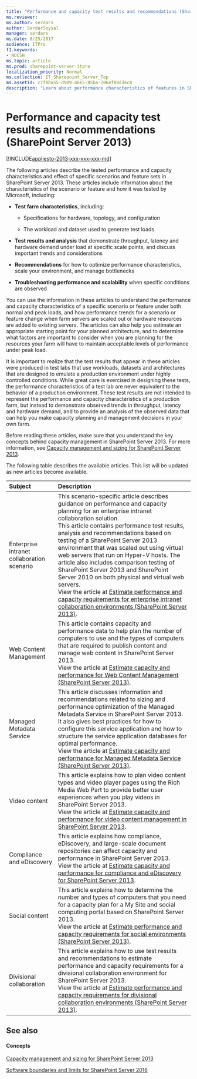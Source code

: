 ```yaml
---
title: "Performance and capacity test results and recommendations (SharePoint Server 2013)"
ms.reviewer: 
ms.author: serdars
author: SerdarSoysal
manager: serdars
ms.date: 8/25/2017
audience: ITPro
f1.keywords:
- NOCSH
ms.topic: article
ms.prod: sharepoint-server-itpro
localization_priority: Normal
ms.collection: IT_Sharepoint_Server_Top
ms.assetid: c7f0ba55-d909-4665-85ba-706ef08d3ec8
description: "Learn about performance characteristics of features in SharePoint Server 2013."
---
```


# Performance and capacity test results and recommendations (SharePoint Server 2013)

[!INCLUDE[appliesto-2013-xxx-xxx-xxx-md](../includes/appliesto-2013-xxx-xxx-xxx-md.md)]
  
The following articles describe the tested performance and capacity characteristics and effect of specific scenarios and feature sets in SharePoint Server 2013. These articles include information about the characteristics of the scenario or feature and how it was tested by Microsoft, including:
  
- **Test farm characteristics**, including:
    
  - Specifications for hardware, topology, and configuration
    
  - The workload and dataset used to generate test loads
    
- **Test results and analysis** that demonstrate throughput, latency and hardware demand under load at specific scale points, and discuss important trends and considerations 
    
- **Recommendations** for how to optimize performance characteristics, scale your environment, and manage bottlenecks 
    
- **Troubleshooting performance and scalability** when specific conditions are observed 
    
You can use the information in these articles to understand the performance and capacity characteristics of a specific scenario or feature under both normal and peak loads, and how performance trends for a scenario or feature change when farm servers are scaled out or hardware resources are added to existing servers. The articles can also help you estimate an appropriate starting point for your planned architecture, and to determine what factors are important to consider when you are planning for the resources your farm will have to maintain acceptable levels of performance under peak load.
  
It is important to realize that the test results that appear in these articles were produced in test labs that use workloads, datasets and architectures that are designed to emulate a production environment under highly controlled conditions. While great care is exercised in designing these tests, the performance characteristics of a test lab are never equivalent to the behavior of a production environment. These test results are not intended to represent the performance and capacity characteristics of a production farm, but instead to demonstrate observed trends in throughput, latency and hardware demand, and to provide an analysis of the observed data that can help you make capacity planning and management decisions in your own farm.
  
Before reading these articles, make sure that you understand the key concepts behind capacity management in SharePoint Server 2013. For more information, see [Capacity management and sizing for SharePoint Server 2013](capacity-management-and-sizing-for-sharepoint-server-2013.md).
  
The following table describes the available articles. This list will be updated as new articles become available.
  
|**Subject**|**Description**|
|:-----|:-----|
|Enterprise intranet collaboration scenario  <br/> |This scenario-specific article describes guidance on performance and capacity planning for an enterprise intranet collaboration solution.  <br/> This article contains performance test results, analysis and recommendations based on testing of a SharePoint Server 2013 environment that was scaled out using virtual web servers that run on Hyper-V hosts. The article also includes comparison testing of SharePoint Server 2013 and SharePoint Server 2010 on both physical and virtual web servers.  <br/> View the article at [Estimate performance and capacity requirements for enterprise intranet collaboration environments (SharePoint Server 2013)](enterprise-intranet-collaboration-performance-and-capacity.md).  <br/> |
|Web Content Management  <br/> |This article contains capacity and performance data to help plan the number of computers to use and the types of computers that are required to publish content and manage web content in SharePoint Server 2013.  <br/> View the article at [Estimate capacity and performance for Web Content Management (SharePoint Server 2013)](web-content-management-capacity-and-performance.md).  <br/> |
|Managed Metadata Service  <br/> |This article discusses information and recommendations related to sizing and performance optimization of the Managed Metadata Service in SharePoint Server 2013. It also gives best practices for how to configure this service application and how to structure the service application databases for optimal performance.  <br/> View the article at [Estimate capacity and performance for Managed Metadata Service (SharePoint Server 2013)](managed-metadata-service-capacity-and-performance.md).  <br/> |
|Video content  <br/> |This article explains how to plan video content types and video player pages using the Rich Media Web Part to provide better user experiences when you play videos in SharePoint Server 2013.  <br/> View the article at [Estimate capacity and performance for video content management in SharePoint Server 2013](video-content-management-capacity-and-performance.md).  <br/> |
|Compliance and eDiscovery  <br/> |This article explains how compliance, eDiscovery, and large-scale document repositories can affect capacity and performance in SharePoint Server 2013.  <br/> View the article at [Estimate capacity and performance for compliance and eDiscovery for SharePoint Server 2013](compliance-and-ediscovery-capacity-and-performance.md).  <br/> |
|Social content  <br/> |This article explains how to determine the number and types of computers that you need for a capacity plan for a My Site and social computing portal based on SharePoint Server 2013.  <br/> View the article at [Estimate performance and capacity requirements for social environments (SharePoint Server 2013)](social-performance-and-capacity.md).  <br/> |
|Divisional collaboration  <br/> |This article explains how to use test results and recommendations to estimate performance and capacity requirements for a divisional collaboration environment for SharePoint Server 2013.  <br/> View the article at [Estimate performance and capacity requirements for divisional collaboration environments (SharePoint Server 2013)](divisional-collaboration-performance-and-capacity.md).  <br/> |
   
## See also

#### Concepts

[Capacity management and sizing for SharePoint Server 2013](capacity-management-and-sizing-for-sharepoint-server-2013.md)
  
[Software boundaries and limits for SharePoint Server 2016](../install/software-boundaries-and-limits-0.md)


